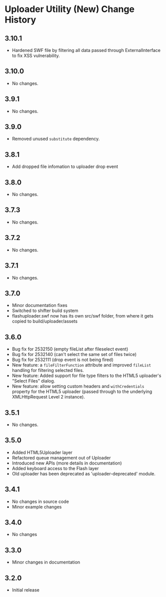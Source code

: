 Uploader Utility (New) Change History
=====================================

3.10.1
------

* Hardened SWF file by filtering all data passed through ExternalInterface to fix XSS vulnerability.

3.10.0
------

* No changes.

3.9.1
-----

* No changes.

3.9.0
-----

* Removed unused `substitute` dependency.

3.8.1
-----

* Add dropped file infomation to uploader drop event

3.8.0
-----

* No changes.

3.7.3
-----

* No changes.

3.7.2
-----

* No changes.

3.7.1
-----

* No changes.

3.7.0
-----

  * Minor documentation fixes
  * Switched to shifter build system
  * flashuploader.swf now has its own src/swf folder, from where it gets copied to build/uploader/assets

3.6.0
-----
  * Bug fix for 2532150 (empty fileList after fileselect event)
  * Bug fix for 2532140 (can't select the same set of files twice)
  * Bug fix for 2532111 (drop event is not being fired)
  * New feature: a `fileFilterFunction` attribute and improved
    `fileList` handling for filtering selected files.
  * New feature: Added support for file type filters to the HTML5
    uploader's "Select Files" dialog.
  * New feature: allow setting custom headers and `withCredentials`
    property for the HTML5 uploader (passed through to the underlying
    XMLHttpRequest Level 2 instance).

3.5.1
-----
  * No changes.

3.5.0
-----
  * Added HTML5Uploader layer
  * Refactored queue management out of Uploader
  * Introduced new APIs (more details in documentation)
  * Added keyboard access to the Flash layer
  * Old uploader has been deprecated as 'uploader-deprecated' module.

3.4.1
-----
  * No changes in source code
  * Minor example changes

3.4.0
-----
  * No changes

3.3.0
-----
  * Minor changes in documentation

3.2.0
-----
  * Initial release
